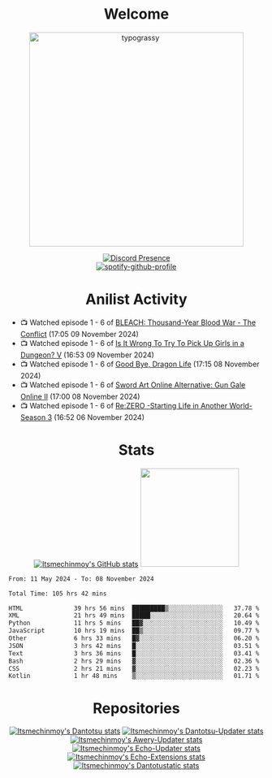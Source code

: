 <div align="center">

# Welcome
<a href="https://github.com/kawarimidoll/typograssy">
    <img alt="typograssy" src="https://typograssy.deno.dev/api?text=%E3%82%88%E3%81%86%E3%81%93%E3%81%9D%E3%81%BF%E3%81%AA%E3%81%95%E3%82%93%20-%20Itsmechinmoy--&&l0=none&l1=82d9d0&l2=027353&l3=038c4c&l4=01402e&bg=none&frame=none&speed=100&comment=" width="421.99">
</a>

[![Discord Presence](https://lanyard.cnrad.dev/api/523539866311720963?theme=dark&bg=Oe1116&animated=false&hideDiscrim=true&borderRadius=30px&hideActivity=whenNotUsed)](https://discord.com/users/523539866311720963)<br>
[![spotify-github-profile](https://spotify-github-profile.kittinanx.com/api/view?uid=31zczwoe3obxakjgkio7anubhkaq&cover_image=true&theme=novatorem&show_offline=true&background_color=121212&interchange=false&bar_color=53b14f&bar_color=ffffff&bar_color_cover=false)](https://spotify-github-profile.vercel.app/api/view?uid=31zczwoe3obxakjgkio7anubhkaq&redirect=true)
</div>

<div align="center">

# Anilist Activity
</div>
<!-- ANILIST_ACTIVITY:start -->

-   📺 Watched episode 1 - 6 of [BLEACH: Thousand-Year Blood War - The Conflict](https://anilist.co/anime/169755) (17:05 09 November 2024)
-   📺 Watched episode 1 - 6 of [Is It Wrong To Try To Pick Up Girls in a Dungeon? V](https://anilist.co/anime/170732) (16:53 09 November 2024)
-   📺 Watched episode 1 - 6 of [Good Bye, Dragon Life](https://anilist.co/anime/176053) (17:15 08 November 2024)
-   📺 Watched episode 1 - 6 of [Sword Art Online Alternative: Gun Gale Online II](https://anilist.co/anime/167141) (17:00 08 November 2024)
-   📺 Watched episode 1 - 6 of [Re:ZERO -Starting Life in Another World- Season 3](https://anilist.co/anime/163134) (16:52 06 November 2024)

<!-- ANILIST_ACTIVITY:end -->
<div align="center">
    
# Stats
[![Itsmechinmoy's GitHub stats](https://github-readme-stats.vercel.app/api?username=itsmechinmoy&show_icons=true&theme=algolia)](https://github.com/anuraghazra/github-readme-stats)
<img src="https://github-readme-stackoverflow.vercel.app/?userID=25004176&theme=dark" height="194"/>
</div>
<!--START_SECTION:waka-->

```txt
From: 11 May 2024 - To: 08 November 2024

Total Time: 105 hrs 42 mins

HTML              39 hrs 56 mins  █████████▒░░░░░░░░░░░░░░░   37.78 %
XML               21 hrs 49 mins  █████░░░░░░░░░░░░░░░░░░░░   20.64 %
Python            11 hrs 5 mins   ██▓░░░░░░░░░░░░░░░░░░░░░░   10.49 %
JavaScript        10 hrs 19 mins  ██▒░░░░░░░░░░░░░░░░░░░░░░   09.77 %
Other             6 hrs 33 mins   █▓░░░░░░░░░░░░░░░░░░░░░░░   06.20 %
JSON              3 hrs 42 mins   █░░░░░░░░░░░░░░░░░░░░░░░░   03.51 %
Text              3 hrs 36 mins   █░░░░░░░░░░░░░░░░░░░░░░░░   03.41 %
Bash              2 hrs 29 mins   ▓░░░░░░░░░░░░░░░░░░░░░░░░   02.36 %
CSS               2 hrs 21 mins   ▓░░░░░░░░░░░░░░░░░░░░░░░░   02.23 %
Kotlin            1 hr 48 mins    ▒░░░░░░░░░░░░░░░░░░░░░░░░   01.71 %
```

<!--END_SECTION:waka-->
<div align="center">

# Repositories
[![Itsmechinmoy's Dantotsu stats](https://github-readme-stats.vercel.app/api/pin/?username=itsmechinmoy&repo=dantotsu&show_icons=true&theme=algolia&description_lines_count=1)](https://github.com/itsmechinmoy/dantotsu)
[![Itsmechinmoy's Dantotsu-Updater stats](https://github-readme-stats.vercel.app/api/pin/?username=itsmechinmoy&repo=dantotsu-updater&show_icons=true&theme=algolia&description_lines_count=1)](https://github.com/itsmechinmoy/dantotsu-updater)
[![Itsmechinmoy's Awery-Updater stats](https://github-readme-stats.vercel.app/api/pin/?username=itsmechinmoy&repo=awery-updater&show_icons=true&theme=algolia&description_lines_count=1)](https://github.com/itsmechinmoy/awery-updater)
[![Itsmechinmoy's Echo-Updater stats](https://github-readme-stats.vercel.app/api/pin/?username=itsmechinmoy&repo=echo-updater&show_icons=true&theme=algolia&description_lines_count=1)](https://github.com/itsmechinmoy/echo-updater)
[![Itsmechinmoy's Echo-Extensions stats](https://github-readme-stats.vercel.app/api/pin/?username=itsmechinmoy&repo=echo-extensions&show_icons=true&theme=algolia&description_lines_count=1)](https://github.com/itsmechinmoy/echo-extensions)
[![Itsmechinmoy's Dantotustatic stats](https://github-readme-stats.vercel.app/api/pin/?username=itsmechinmoy&repo=dantotustatic&show_icons=true&theme=algolia&description_lines_count=1)](https://github.com/itsmechinmoy/dantotustatic)
</div>
